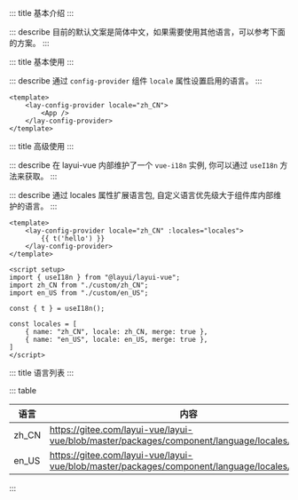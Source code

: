 ::: title 基本介绍
:::

::: describe 目前的默认文案是简体中文，如果需要使用其他语言，可以参考下面的方案。
:::

::: title 基本使用
:::

::: describe 通过 <code>config-provider</code> 组件 <code>locale</code> 属性设置启用的语言。
:::

```vue
<template>
    <lay-config-provider locale="zh_CN">
        <App />
    </lay-config-provider>
</template>
```

::: title 高级使用
:::

::: describe 在 layui-vue 内部维护了一个 <code>vue-i18n</code> 实例, 你可以通过 <code>useI18n</code> 方法来获取。
:::

::: describe 通过 locales 属性扩展语言包, 自定义语言优先级大于组件库内部维护的语言。
:::

```vue
<template>
    <lay-config-provider locale="zh_CN" :locales="locales">
        {{ t('hello') }}
    </lay-config-provider>
</template>

<script setup>
import { useI18n } from "@layui/layui-vue";
import zh_CN from "./custom/zh_CN";
import en_US from "./custom/en_US";

const { t } = useI18n();

const locales = [
    { name: "zh_CN", locale: zh_CN, merge: true },
    { name: "en_US", locale: en_US, merge: true },
]
</script>
```
::: title 语言列表
:::

::: table

| 语言        | 内容                |
|-------------|-------------------------|
| zh_CN  | https://gitee.com/layui-vue/layui-vue/blob/master/packages/component/language/locales/zh_CN.ts |
| en_US  | https://gitee.com/layui-vue/layui-vue/blob/master/packages/component/language/locales/en_US.ts |

:::